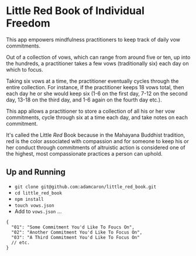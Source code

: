 # Little Red Book of Individual Freedom

This app empowers mindfulness practitioners to keep track of daily vow commitments.

Out of a collection of vows, which can range from around five or ten, up into the hundreds, a practitioner takes a few vows (traditionally six) each day on which to focus.

Taking six vows at a time, the practitioner eventually cycles through the entire collection. For instance, if the practitioner keeps 18 vows total, then each day he or she would keep six (1-6 on the first day, 7-12 on the second day, 13-18 on the third day, and 1-6 again on the fourth day etc.).

This app allows a practitioner to store a collection of all his or her vow commitments, cycle through six at a time each day, and take notes on each commitment.

It's called the Little *Red* Book because in the Mahayana Buddhist tradition, red is the color associated with compassion and for someone to keep his or her conduct through commitments of altruistic action is considered one of the highest, most compassionate practices a person can uphold.

## Up and Running

 - `git clone git@github.com:adamcaron/little_red_book.git`
 - `cd little_red_book`
 - `npm install`
 - `touch vows.json`
 - Add to `vows.json` ...
```
{
  "01": "Some Commitment You'd Like To Foucs On",
  "02": "Another Commitment You'd Like To Focus On",
  "03": "A Third Commitment You'd Like To Focus On"
  // etc.
}
```
